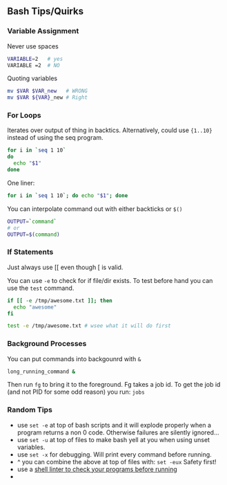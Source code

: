 ## Bash Tips/Quirks


### Variable Assignment
Never use spaces

```bash
VARIABLE=2   # yes
VARIABLE =2  # NO
```

Quoting variables
```bash
mv $VAR $VAR_new   # WRONG
mv $VAR ${VAR}_new # Right
```

### For Loops
Iterates over output of thing in backtics.  Alternatively, could use `{1..10}`
instead of using the seq program.
```bash
for i in `seq 1 10`
do
  echo "$1"
done
```

One liner: 
```bash
for i in `seq 1 10`; do echo "$1"; done
```

You can interpolate command out with either backticks or `$()`
```bash
OUTPUT=`command`
# or
OUTPUT=$(command)
```

### If Statements
Just always use [[ even though [ is valid.  

You can use `-e` to check for if file/dir exists.  To test before hand you can
use the `test` command.

```bash
if [[ -e /tmp/awesome.txt ]]; then
  echo "awesome"
fi

test -e /tmp/awesome.txt # wsee what it will do first
```

### Background Processes

You can put commands into backgounrd with `&`

```bash
long_running_command &
```

Then run `fg` to bring it to the foreground.  Fg takes a job id.  To get the job
id (and not PID for some odd reason) you run: `jobs`

### Random Tips

* use `set -e` at top of bash scripts and it will explode properly when a program returns a non 0 code.  Otherwise failures are silently ignored...  
* use `set -u` at top of files to make bash yell at you when using unset variables.  
* use `set -x` for debugging.  Will print every command before running.  
* ^ you can combine the above at top of files with: `set -eux` Safety first!  
* use a [shell linter to check your programs before running](https://www.shellcheck.net/)  
*


